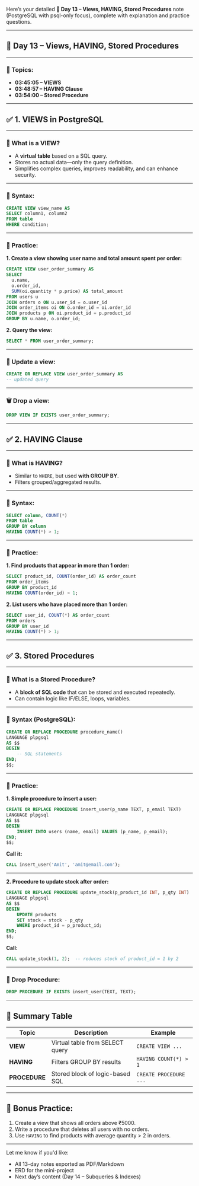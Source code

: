 Here’s your detailed **🔹 Day 13 – Views, HAVING, Stored Procedures** note (PostgreSQL with psql-only focus), complete with explanation and practice questions.

---

## 🔹 Day 13 – Views, HAVING, Stored Procedures

---

### 🎥 Topics:

* **03:45:05 – VIEWS**
* **03:48:57 – HAVING Clause**
* **03:54:00 – Stored Procedure**

---

## ✅ 1. VIEWS in PostgreSQL

---

### 🔹 What is a VIEW?

* A **virtual table** based on a SQL query.
* Stores no actual data—only the query definition.
* Simplifies complex queries, improves readability, and can enhance security.

---

### 🔹 Syntax:

```sql
CREATE VIEW view_name AS
SELECT column1, column2
FROM table
WHERE condition;
```

---

### 🧪 Practice:

**1. Create a view showing user name and total amount spent per order:**

```sql
CREATE VIEW user_order_summary AS
SELECT 
  u.name,
  o.order_id,
  SUM(oi.quantity * p.price) AS total_amount
FROM users u
JOIN orders o ON u.user_id = o.user_id
JOIN order_items oi ON o.order_id = oi.order_id
JOIN products p ON oi.product_id = p.product_id
GROUP BY u.name, o.order_id;
```

**2. Query the view:**

```sql
SELECT * FROM user_order_summary;
```

---

### 🔧 Update a view:

```sql
CREATE OR REPLACE VIEW user_order_summary AS
-- updated query
```

---

### 🗑 Drop a view:

```sql
DROP VIEW IF EXISTS user_order_summary;
```

---

## ✅ 2. HAVING Clause

---

### 🔹 What is HAVING?

* Similar to `WHERE`, but used **with GROUP BY**.
* Filters grouped/aggregated results.

---

### 🔹 Syntax:

```sql
SELECT column, COUNT(*)
FROM table
GROUP BY column
HAVING COUNT(*) > 1;
```

---

### 🧪 Practice:

**1. Find products that appear in more than 1 order:**

```sql
SELECT product_id, COUNT(order_id) AS order_count
FROM order_items
GROUP BY product_id
HAVING COUNT(order_id) > 1;
```

**2. List users who have placed more than 1 order:**

```sql
SELECT user_id, COUNT(*) AS order_count
FROM orders
GROUP BY user_id
HAVING COUNT(*) > 1;
```

---

## ✅ 3. Stored Procedures

---

### 🔹 What is a Stored Procedure?

* A **block of SQL code** that can be stored and executed repeatedly.
* Can contain logic like IF/ELSE, loops, variables.

---

### 🔹 Syntax (PostgreSQL):

```sql
CREATE OR REPLACE PROCEDURE procedure_name()
LANGUAGE plpgsql
AS $$
BEGIN
    -- SQL statements
END;
$$;
```

---

### 🧪 Practice:

**1. Simple procedure to insert a user:**

```sql
CREATE OR REPLACE PROCEDURE insert_user(p_name TEXT, p_email TEXT)
LANGUAGE plpgsql
AS $$
BEGIN
    INSERT INTO users (name, email) VALUES (p_name, p_email);
END;
$$;
```

**Call it:**

```sql
CALL insert_user('Amit', 'amit@email.com');
```

---

**2. Procedure to update stock after order:**

```sql
CREATE OR REPLACE PROCEDURE update_stock(p_product_id INT, p_qty INT)
LANGUAGE plpgsql
AS $$
BEGIN
    UPDATE products
    SET stock = stock - p_qty
    WHERE product_id = p_product_id;
END;
$$;
```

**Call:**

```sql
CALL update_stock(1, 2);  -- reduces stock of product_id = 1 by 2
```

---

### 🔄 Drop Procedure:

```sql
DROP PROCEDURE IF EXISTS insert_user(TEXT, TEXT);
```

---

## 🧠 Summary Table

| Topic         | Description                     | Example                |
| ------------- | ------------------------------- | ---------------------- |
| **VIEW**      | Virtual table from SELECT query | `CREATE VIEW ...`      |
| **HAVING**    | Filters GROUP BY results        | `HAVING COUNT(*) > 1`  |
| **PROCEDURE** | Stored block of logic-based SQL | `CREATE PROCEDURE ...` |

---

## 🧪 Bonus Practice:

1. Create a view that shows all orders above ₹5000.
2. Write a procedure that deletes all users with no orders.
3. Use `HAVING` to find products with average quantity > 2 in orders.

---

Let me know if you'd like:

* All 13-day notes exported as PDF/Markdown
* ERD for the mini-project
* Next day’s content (Day 14 – Subqueries & Indexes)
